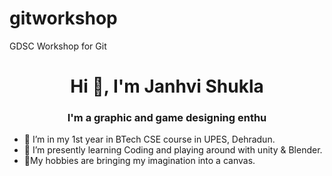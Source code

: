 # gitworkshop
GDSC Workshop for Git 
<h1 align="center">Hi 👋, I'm Janhvi Shukla</h1>
<h3 align="center">I'm a graphic and game designing enthu</h3>

- 🔭 I’m in my 1st year in BTech CSE course in UPES, Dehradun.
- 🌱 I’m presently learning Coding and playing around with unity & Blender.
- 💬My hobbies are bringing my imagination into a canvas.


